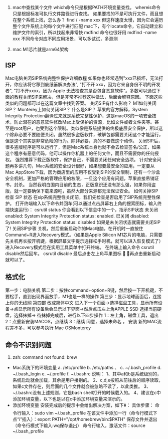 <!--
 * @Author: yuzihan yuzihanyuzihan@163.com
 * @Date: 2022-05-14 16:59:40
 * @LastEditors: yuzihan yuzihanyuzihan@163.com
 * @LastEditTime: 2022-06-10 13:27:42
 * @FilePath: /fe_interview/工具/mac.md
 * @Description: 这是默认设置,请设置`customMade`, 打开koroFileHeader查看配置 进行设置: https://github.com/OBKoro1/koro1FileHeader/wiki/%E9%85%8D%E7%BD%AE
-->
1. mac中查找某个文件
which命令只是根据PATH环境变量查找。
whereis命令只是根据标准可执行文件路径进行查找。
如果要找的不是可执行文件，而且想在整个系统上找，怎么办？
find / -name xxx
但这样速度太慢，因为它会遍历整个文件系统上的每个文件进行匹配
mac下，有个locate命令，它自动建立和维护文件的索引，所以找起来非常快
mdfind 命令也很好用
mdfind -name xxx
不同命令对应不同应用场景，可以多试试，多测测

2. mac M1芯片就是arm64架构

## ISP
Mac电脑关闭SIP系统完整性保护详细教程
如果你也经常遇到"xxx已损坏，无法打开，你应该将它移到废纸篓解决办法", "打不开 xxx，因为它来自身份不明的开发者", "打不开xxxx，因为 Apple 无法检查其是否包含恶意软件"。多数可以通过下面的教程关闭SIP来解决，但是非常不推荐这种做法，后面会解释原因。
下面这些类似的问题都可以在这篇文章中找到答案。
关闭SIP有什么影响？
M1如何关闭SIP？
Monterey上如何关闭SIP？
什么是SIP？
苹果的官方解释，System Integrity Protection翻译过来就是系统完整性保护，这是macOS的一项安全技术，防止潜在的恶意软件修改Mac上受保护的资源，比如文件或者文件夹等。甚至是root用户，也受到这个限制。类似像是系统提供的终极底层安全保护，所以这个除非必要不要随便关闭。虽然很多盗版软件，破解包都需要关闭这个才能运行，但是这个其实是非常危险的行为。除非必要，真的不要做这个动作。
关闭SIP后，很多盗版程序是可以运行了，但是Mac系统本身也就不会去检查签名/公正，如果这个程序有恶意代码，他可以操作你机器上的任何文件，而且不需要你的任何授权。
强烈推荐下载正版软件，保护自己，不需要关闭任何安全选项。
针对安全问题再多讲几句，Mac系统的安全设计很好，如果想要最安全的应用，一定要从Mac AppStore下载，因为商店里的应用不仅受到SIP的安全限制，还有一个沙盒安全机制，更加严格的管理应用的权限，一旦这个应用有问题，苹果直接吊销证书，封杀。
当然我明白国内目前的生态，正版意识还没有那么强，如果你用盗版，就一定要确保下载来源吧，虽然大部分来源都无法保证安全。
如何关掉SIP
检查 SIP 状态
在sip系统完整性关闭前，我们先检查是否启用了SIP系统完整性保护。
打开终端输入以下命令并回车(可以通过点击屏幕右上角的搜索图标，输入终端快速运行)：
csrutil status
你会看到以下信息中的一个，指示SIP状态
未关闭 enabled:
System Integrity Protection status: enabled.
已关闭 disabled:
System Integrity Protection status: disabled
如果是未关闭状态就需要关闭SIP了!
关闭SIP步骤
关机，然后重新启动你的Mac电脑，在开机时一直按住Command+R迸入Recovery模式。（如果是Apple Silicon M1芯片的电脑，只需要先关机再长按开机键，根据屏幕文字提示选择松手时机，就可以进入恢复模式了）
进入Recovery模式后在实用工具菜单中打开终端。
在终端上输入命令 csrutil disable然后回车。
csrutil disable
最后点击左上角苹果图标  ，再点击重新启动就可以了。

## 格式化
第一步：电脑关机
第二步：按住command+option+R键，然后按一下开机键，不要松手，直到出现界面放手，M1也是一样的操作
第三步：显示地球画面后，连接上你的无线网
第四部 改成简体中文
进入下一个页面->选择磁盘工具，显示所有设备->点显示所有设备后会显示以下界面->然后点击左上角APPLE SSD 选择当前硬盘，选择抹掉->
待抹掉完成后，进行以下四步操作
1：左上角，磁盘工具，退出
2：点重新安装MACOS，点继续
3：继续 同意，选择未命名 ， 安装
新的MAC流程差不多，可以参考执行
Mac OSMonterey

## 命令不识别问题
1. zsh: command not found: brew
- Mac系统下的环境变量
a. /etc/profile
b. /etc/paths
、
c. ~/.bash_profile
d. ~/.bash_login
e. ~/.profile
f. ~/.bashrc
说明：
1、其中a和b是系统级别的，系统启动就会加载，其余是用户接别的。
2、c,d,e按照从前往后的顺序读取，如果c文件存在，则后面的几个文件就会被忽略不读了，以此类推。
3、~/.bashrc没有上述规则，它是bash shell打开的时候载入的。
4、建议在c中添加环境变量，以下也是以在c中添加环境变量来演示的。
- 添加环境变量
安装完成后的提示中会给出解决方案，如下⬇️：
具体步骤：
命令行输入：sudo vim ~/.bash_profile
在该文件中添加一行（命令行模式下点“i”插入）：export PATH="/opt/homebrew/bin:$PATH"
保存文件并退出（命令行模式下输入:wq保存退出）
命令行输入，激活文件：source ~/.bash_profile
